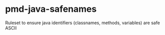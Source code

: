 # pmd-java-safenames
Ruleset to ensure java identifiers (classnames, methods, variables) are safe ASCII
